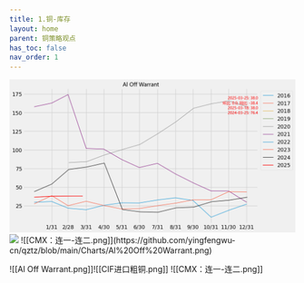 ```yaml
---
title: 1.铜-库存
layout: home
parent: 铜策略观点
has_toc: false
nav_order: 1
---
```


<img src="Charts/Al%20Off%20Warrant.png" alt="描述">

<img src="{{ site.baseurl }}/Al%20Off%20Warrant.png.jpg">
![[CMX：连一-连二.png]](https://github.com/yingfengwu-cn/qztz/blob/main/Charts/Al%20Off%20Warrant.png)

![[Al Off Warrant.png]]![[CIF进口粗铜.png]]
![[CMX：连一-连二.png]]
